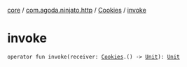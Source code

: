 [core](../../index.md) / [com.agoda.ninjato.http](../index.md) / [Cookies](index.md) / [invoke](./invoke.md)

# invoke

`operator fun invoke(receiver: `[`Cookies`](index.md)`.() -> `[`Unit`](https://kotlinlang.org/api/latest/jvm/stdlib/kotlin/-unit/index.html)`): `[`Unit`](https://kotlinlang.org/api/latest/jvm/stdlib/kotlin/-unit/index.html)